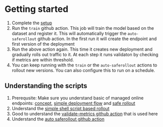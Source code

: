# Getting started

1. Complete the [setup](setup.md)
1. Run the `train` github action. This job will train the model based on the dataset and register it. This will automatically trigger the `auto-saferollout` github action. In the first run it will create the endpoint and first version of the deployment
1. Run the above action again. This time it creates new deployment and gradually rolls out traffic to it. At each step it runs validaton by checking if metrics are within threshold.
1. You can keep running with the `train` or the `auto-saferollout` actions to rollout new versions. You can also configure this to run on a schedule.

## Understanding the scripts

1. Prerequsite: Make sure you understand basic of managed online endpoints: [concept](https://docs.microsoft.com/en-us/azure/machine-learning/concept-endpoints), [simple deployment flow](http://docs.microsoft.com/en-us/azure/machine-learning/how-to-deploy-managed-online-endpoints) and [safe rollout](https://docs.microsoft.com/en-us/azure/machine-learning/how-to-safely-rollout-managed-endpoints)
1. Understand the [simple shell script based rollout](../scripts/simple_rollout.sh)
1. Good to understand the [validate-metrics github action](https://github.com/rsethur/validate-metrics) that is used here
1. Understand the [auto saferollout github action](../.github/workflows/auto_saferollout.yml)
